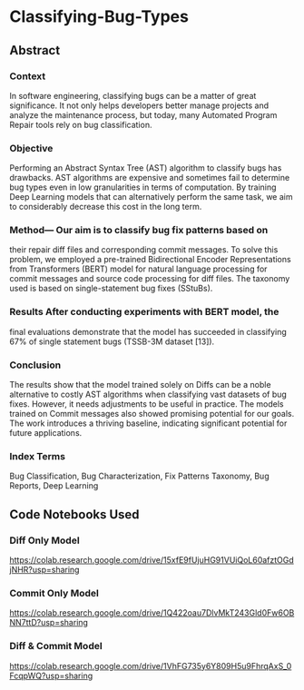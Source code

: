 # Classifying-Bug-Types
## Abstract
### Context 
In software engineering, classifying bugs can be a
matter of great significance. It not only helps developers better
manage projects and analyze the maintenance process, but today,
many Automated Program Repair tools rely on bug classification.

### Objective
Performing an Abstract Syntax Tree (AST) algorithm
to classify bugs has drawbacks. AST algorithms are expensive and
sometimes fail to determine bug types even in low granularities
in terms of computation. By training Deep Learning models that
can alternatively perform the same task, we aim to considerably
decrease this cost in the long term.

### Method— Our aim is to classify bug fix patterns based on
their repair diff files and corresponding commit messages. To
solve this problem, we employed a pre-trained Bidirectional
Encoder Representations from Transformers (BERT) model for
natural language processing for commit messages and source
code processing for diff files. The taxonomy used is based on
single-statement bug fixes (SStuBs).

### Results After conducting experiments with BERT model, the
final evaluations demonstrate that the model has succeeded in
classifying 67% of single statement bugs (TSSB-3M dataset [13]).

### Conclusion 
The results show that the model trained solely
on Diffs can be a noble alternative to costly AST algorithms
when classifying vast datasets of bug fixes. However, it needs
adjustments to be useful in practice. The models trained on
Commit messages also showed promising potential for our goals.
The work introduces a thriving baseline, indicating significant
potential for future applications.

### Index Terms
Bug Classification, Bug Characterization, Fix
Patterns Taxonomy, Bug Reports, Deep Learning

## Code Notebooks Used
### Diff Only Model
https://colab.research.google.com/drive/15xfE9fUjuHG91VUiQoL60afztOGdjNHR?usp=sharing

### Commit Only Model
https://colab.research.google.com/drive/1Q422oau7DlvMkT243Gld0Fw6OBNN7ttD?usp=sharing

### Diff & Commit Model
https://colab.research.google.com/drive/1VhFG735y6Y809H5u9FhrqAxS_0FcqpWQ?usp=sharing


